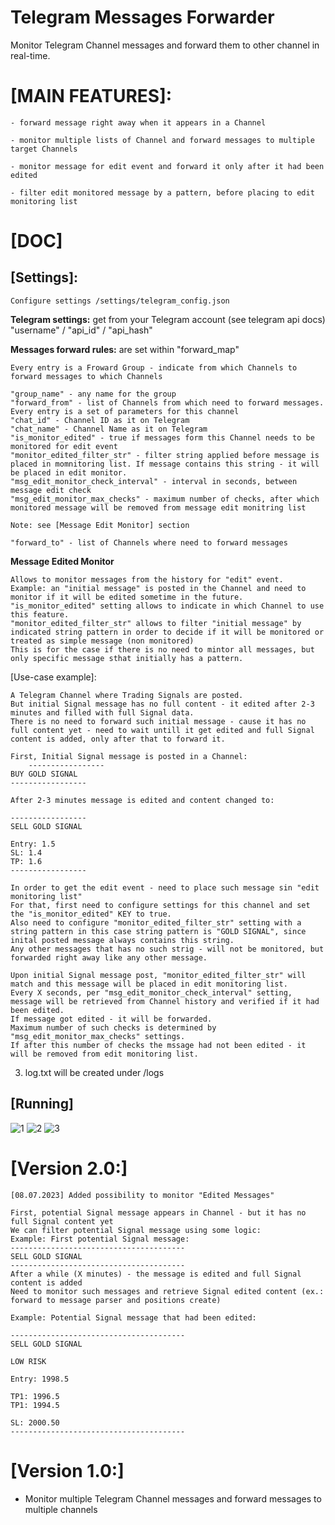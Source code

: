# Telegram Messages Forwarder

Monitor Telegram Channel messages and forward them to other channel in real-time.

# [MAIN FEATURES]:

	- forward message right away when it appears in a Channel
 
	- monitor multiple lists of Channel and forward messages to multiple target Channels
 
  	- monitor message for edit event and forward it only after it had been edited

   	- filter edit monitored message by a pattern, before placing to edit monitoring list

# [DOC]

## [Settings]:
	Configure settings /settings/telegram_config.json

**Telegram settings:** 
	get from your Telegram account (see telegram api docs) 
   	"username" / "api_id" / "api_hash"

**Messages forward rules:** are set within "forward_map"

	Every entry is a Froward Group - indicate from which Channels to forward messages to which Channels
   
	"group_name" - any name for the group
	"forward_from" - list of Channels from which need to forward messages. Every entry is a set of parameters for this channel
	"chat_id" - Channel ID as it on Telegram
	"chat_name" - Channel Name as it on Telegram
	"is_monitor_edited" - true if messages form this Channel needs to be monitored for edit event 
	"monitor_edited_filter_str" - filter string applied before message is placed in momnitoring list. If message contains this string - it will be placed in edit monitor.
	"msg_edit_monitor_check_interval" - interval in seconds, between message edit check 
	"msg_edit_monitor_max_checks" - maximum number of checks, after which monitored message will be removed from message edit monitring list
	  
	Note: see [Message Edit Monitor] section
			
	"forward_to" - list of Channels where need to forward messages

 **Message Edited Monitor**

 	Allows to monitor messages from the history for "edit" event.
  	Example: an "initial message" is posted in the Channel and need to monitor if it will be edited sometime in the future.
   	"is_monitor_edited" setting allows to indicate in which Channel to use this feature.
	"monitor_edited_filter_str" allows to filter "initial message" by indicated string pattern in order to decide if it will be monitored or treated as simple message (non monitored)
	This is for the case if there is no need to mintor all messages, but only specific message sthat initially has a pattern.

[Use-case example]: 

	A Telegram Channel where Trading Signals are posted. 
 	But initial Signal message has no full content - it edited after 2-3 minutes and filled with full Signal data.
	There is no need to forward such initial message - cause it has no full content yet - need to wait untill it get edited and full Signal content is added, only after that to forward it.       

 	First, Initial Signal message is posted in a Channel:
      	-----------------
	BUY GOLD SIGNAL
 	-----------------

	After 2-3 minutes message is edited and content changed to: 

 	-----------------
	SELL GOLD SIGNAL

  	Entry: 1.5
   	SL: 1.4
	TP: 1.6
  	-----------------

   	In order to get the edit event - need to place such message sin "edit monitoring list"
	For that, first need to configure settings for this channel and set the "is_monitor_edited" KEY to true.
	Also need to configure "monitor_edited_filter_str" setting with a string pattern in this case string pattern is "GOLD SIGNAL", since inital posted message always contains this string.
	Any other messages that has no such strig - will not be monitored, but forwarded right away like any other message.

	Upon initial Signal message post, "monitor_edited_filter_str" will match and this message will be placed in edit monitoring list.
 	Every X seconds, per "msg_edit_monitor_check_interval" setting, message will be retrieved from Channel history and verified if it had been edited.
  	If message got edited - it will be forwarded.
   	Maximum number of such checks is determined by "msg_edit_monitor_max_checks" settings.
	If after this number of checks the mssage had not been edited - it will be removed from edit monitoring list.
	

3. log.txt will be created under /logs

## [Running]

![1](https://github.com/Crazzy626/TG_EDITED_FORWARDER/assets/70648978/4a40a1ce-112b-44a1-b7e4-a67faa97dd8b)
![2](https://github.com/Crazzy626/TG_EDITED_FORWARDER/assets/70648978/da5d6c46-146f-4f43-bd0b-9f5aff739082)
![3](https://github.com/Crazzy626/TG_EDITED_FORWARDER/assets/70648978/af28ff47-6ee0-44a9-a687-df67d94c849b)

# [Version 2.0:]

    [08.07.2023] Added possibility to monitor "Edited Messages"

    First, potential Signal message appears in Channel - but it has no full Signal content yet
    We can filter potential Signal message using some logic:
    Example: First potential Signal message:
    ---------------------------------------
    SELL GOLD SIGNAL
    ---------------------------------------
    After a while (X minutes) - the message is edited and full Signal content is added
    Need to monitor such messages and retrieve Signal edited content (ex.: forward to message parser and positions create)

    Example: Potential Signal message that had been edited:

    ---------------------------------------
    SELL GOLD SIGNAL

    LOW RISK

    Entry: 1998.5

    TP1: 1996.5
    TP1: 1994.5

    SL: 2000.50
    ---------------------------------------

# [Version 1.0:]

- Monitor multiple Telegram Channel messages and forward messages to multiple channels

